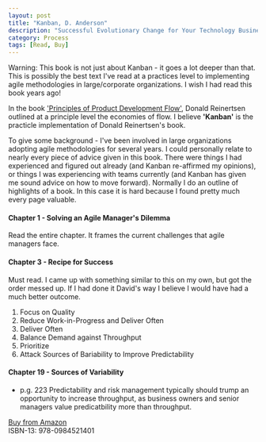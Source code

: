 ```yaml
---
layout: post
title: "Kanban, D. Anderson"
description: "Successful Evolutionary Change for Your Technology Business"
category: Process
tags: [Read, Buy]
---
```


Warning: This book is not just about Kanban - it goes a lot deeper than that. This is possibly the best text I've read at a practices level to implementing agile methodologies in large/corporate organizations. I wish I had read this book years ago!

In the book ['Principles of Product Development Flow'](http://bookreviews.markpearl.co.za/Principles-of-Product-Development-Flow), Donald Reinertsen outlined at a principle level the economies of flow. I believe **'Kanban'** is the practicle implementation of Donald Reinertsen's book.

To give some background - I've been involved in large organizations adopting agile methodologies for several years. I could personally relate to nearly every piece of advice given in this book. There were things I had experienced and figured out already (and Kanban re-affirmed my opinions), or things I was experiencing with teams currently (and Kanban has given me sound advice on how to move forward). Normally I do an outline of highlights of a book. In this case it is hard because I found pretty much every page valuable.

#### Chapter 1 - Solving an Agile Manager's Dilemma ####

Read the entire chapter. It frames the current challenges that agile managers face.

#### Chapter 3 - Recipe for Success ####

Must read. I came up with something similar to this on my own, but got the order messed up. If I had done it David's way I believe I would have had a much better outcome.

1. Focus on Quality  
2. Reduce Work-in-Progress and Deliver Often  
3. Deliver Often  
4. Balance Demand against Throughput  
5. Prioritize  
6. Attack Sources of Bariability to Improve Predictability  

#### Chapter 19 - Sources of Variability ####

- p.g. 223 Predictability and risk management typically should trump an opportunity to increase throughput, as business owners and senior managers value predicatbility more than throughput.  

[Buy from Amazon](http://www.amazon.com/Kanban-Successful-Evolutionary-Technology-Business/dp/0984521402)  
ISBN-13: 978-0984521401


